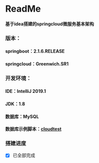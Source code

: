 # ReadMe
#### 基于idea搭建的springcloud微服务基本架构
### 版本：
#### springboot：2.1.6.RELEASE
#### springcloud：Greenwich.SR1
### 开发环境：
#### IDE：IntelliJ 2019.1
#### JDK：1.8
#### 数据库：MySQL
#### 数据库示例脚本：[cloudtest](https://github.com/nocence/lymcloud/blob/master/cloudtest.sql)
### 搭建进度
- [x] 已全部完成
    